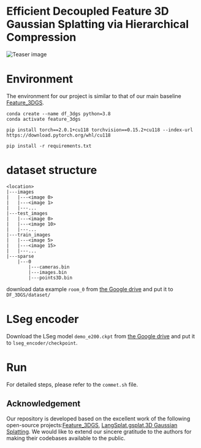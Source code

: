 # Efficient Decoupled Feature 3D Gaussian Splatting via Hierarchical Compression

![Teaser image](assets/framework.png) 

<!-- <section class="section" id="BibTeX">
  <div class="container is-max-desktop content">
    <h2 class="title">BibTeX</h2>
    <pre><code>@inproceedings{zhou2024feature,
  title={Efficient Decoupled Feature 3D Gaussian Splatting via Hierarchical Compression},
  author={Dai, Zhenqi and Liu, Ting and Zhang, Yanning},
  booktitle={Proceedings of the IEEE/CVF Conference on Computer Vision and Pattern Recognition},
  pages={},
  year={2025}
}</code></pre>
  </div>
</section> -->

# Environment
The environment for our project is similar to that of our main baseline [Feature_3DGS](https://feature-3dgs.github.io/).

```shell
conda create --name df_3dgs python=3.8
conda activate feature_3dgs

pip install torch==2.0.1+cu118 torchvision==0.15.2+cu118 --index-url https://download.pytorch.org/whl/cu118

pip install -r requirements.txt
```
# dataset structure

```
<location>
|---images
|   |---<image 0>
|   |---<image 1>
|   |---...
|---test_images
|   |---<image 0>
|   |---<image 10>
|   |---...
|---train_images
|   |---<image 5>
|   |---<image 15>
|   |---...
|---sparse
    |---0
        |---cameras.bin
        |---images.bin
        |---points3D.bin
```
download data example `room_0` from [the Google drive](https://drive.google.com/file/d/1N6N3AesvoTIt3Uh8S2lxViE5fWDSASMV/view?usp=sharing) and put it to `DF_3DGS/dataset/`
# LSeg encoder
Download the LSeg model `demo_e200.ckpt` from [the Google drive](https://drive.google.com/file/d/1ayk6NXURI_vIPlym16f_RG3ffxBWHxvb/view?usp=sharing) and put it to `lseg_encoder/checkpoint`.

# Run
For detailed steps, please refer to the `commet.sh` file.

## Acknowledgement
Our repository is developed based on the excellent work of the following open-source projects:[Feature_3DGS](https://feature-3dgs.github.io/), [LangSplat](https://langsplat.github.io/),[gsplat](https://github.com/nerfstudio-project/gsplat),[3D Gaussian Splatting](https://repo-sam.inria.fr/fungraph/3d-gaussian-splatting/). We would like to extend our sincere gratitude to the authors for making their codebases available to the public.